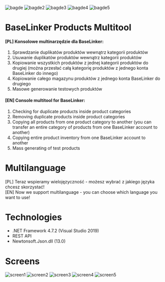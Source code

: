 ![bagde](https://img.shields.io/github/languages/top/ErenoGit/BaseLinker-Products-Multitool) ![bagde2](https://img.shields.io/badge/.NET%20Framework-4.7.2-blue) ![bagde3](https://img.shields.io/badge/REST%20API-green) ![bagde4](https://img.shields.io/badge/Newtonsoft.Json-13.0-green) ![bagde5](https://img.shields.io/github/license/ErenoGit/BaseLinker-Products-Multitool)
# BaseLinker Products Multitool
#### [PL] Konsolowe multinarzędzie dla BaseLinker:
1. Sprawdzanie duplikatów produktów wewnątrz kategorii produktów
2. Usuwanie duplikatów produktów wewnątrz kategorii produktów
3. Kopiowanie wszystkich produktów z jednej kategorii produktów do drugiej (można przesłać całą kategorię produktów z jednego konta BaseLinker do innego)
4. Kopiowanie całego magazynu produktów z jednego konta BaseLinker do drugiego
5. Masowe generowanie testowych produktów
#### [EN] Console multitool for BaseLinker:
1. Checking for duplicate products inside product categories
2. Removing duplicate products inside product categories
3. Copying all products from one product category to another (you can transfer an entire category of products from one BaseLinker account to another)
4. Copying entire product inventory from one BaseLinker account to another
5. Mass generating of test products

# Multilanguage
[PL] Teraz wspieramy wielojęzyczność - możesz wybrać z jakiego języka chcesz skorzystać!  
[EN] Now we support multilanguage - you can choose which language you want to use!

# Technologies
- .NET Framework 4.7.2 (Visual Studio 2019)
- REST API
- Newtonsoft.Json.dll (13.0)

# Screens
![screen1](https://i.imgur.com/EBIejN6.png "Logo")
![screen2](https://i.imgur.com/l6xhPUq.png "Select Language")
![screen3](https://i.imgur.com/nAMpJ4L.png "Main Menu")
![screen4](https://i.imgur.com/1ibJNOL.png "Confirm")
![screen5](https://i.imgur.com/hBSQFzh.png "Work")
